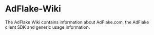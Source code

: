 AdFlake-Wiki
============

The AdFlake Wiki contains information about AdFlake.com, the AdFlake client SDK and generic usage information.
